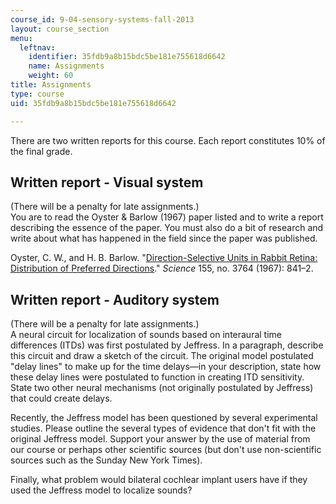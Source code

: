```yaml
---
course_id: 9-04-sensory-systems-fall-2013
layout: course_section
menu:
  leftnav:
    identifier: 35fdb9a8b15bdc5be181e755618d6642
    name: Assignments
    weight: 60
title: Assignments
type: course
uid: 35fdb9a8b15bdc5be181e755618d6642

---
```


There are two written reports for this course. Each report constitutes 10% of the final grade.

Written report - Visual system
------------------------------

(There will be a penalty for late assignments.)  
You are to read the Oyster & Barlow (1967) paper listed and to write a report describing the essence of the paper. You must also do a bit of research and write about what has happened in the field since the paper was published.

Oyster, C. W., and H. B. Barlow. "[Direction-Selective Units in Rabbit Retina: Distribution of Preferred Directions](http://dx.doi.org/10.1126/science.155.3764.841)." _Science_ 155, no. 3764 (1967): 841–2.

Written report - Auditory system
--------------------------------

(There will be a penalty for late assignments.)  
A neural circuit for localization of sounds based on interaural time differences (ITDs) was first postulated by Jeffress. In a paragraph, describe this circuit and draw a sketch of the circuit. The original model postulated "delay lines" to make up for the time delays—in your description, state how these delay lines were postulated to function in creating ITD sensitivity. State two other neural mechanisms (not originally postulated by Jeffress) that could create delays.

Recently, the Jeffress model has been questioned by several experimental studies. Please outline the several types of evidence that don't fit with the original Jeffress model. Support your answer by the use of material from our course or perhaps other scientific sources (but don't use non-scientific sources such as the Sunday New York Times).

Finally, what problem would bilateral cochlear implant users have if they used the Jeffress model to localize sounds?